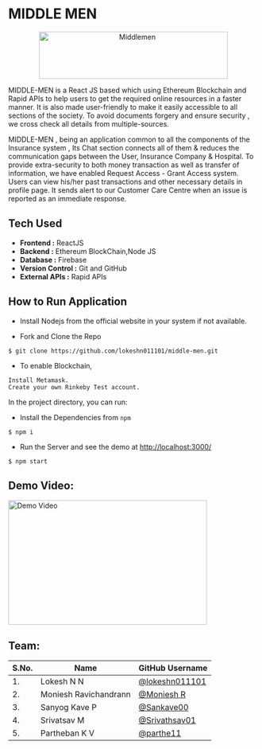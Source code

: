 # MIDDLE MEN

<div align="center"> <img align="center" alt="Middlemen" src="https://raw.githubusercontent.com/lokeshn011101/middle-men/main/src/images/Middlemen%20logo.jpeg" height='95' width='380'> </a> </div>

MIDDLE-MEN is a React JS based which using Ethereum Blockchain and Rapid APIs to help users to get the required online resources in a faster manner.  It is also made user-friendly to make it easily accessible to all sections of the society. To avoid documents forgery and ensure security , we cross check all details from multiple-sources. 

MIDDLE-MEN , being an application common to all the components of the Insurance system , Its Chat section connects all of them & reduces the communication gaps between the User, Insurance Company & Hospital. To provide extra-security to both money transaction as well as transfer of information, we have enabled Request Access - Grant Access system. Users can view his/her past transactions and other necessary details in profile page. It sends alert to our Customer Care Centre when an issue is reported as an immediate response. 

## Tech Used
- **Frontend :** ReactJS
- **Backend :** Ethereum BlockChain,Node JS
- **Database :** Firebase
- **Version Control :** Git and GitHub
- **External APIs :** Rapid APIs


## How to Run Application

- Install Nodejs from the official website in your system if not available.

- Fork and Clone the Repo
```
$ git clone https://github.com/lokeshn011101/middle-men.git
```
- To enable Blockchain,
```
Install Metamask.
Create your own Rinkeby Test account.
```
In the project directory, you can run:

- Install the Dependencies from `npm`
```
$ npm i
```

- Run the Server and see the demo at [http://localhost:3000/](http://localhost:3000/)
```
$ npm start
```

## Demo Video:

<a href="https://www.youtube.com/watch?v=tGfVSJvoNuo"> <img src="
https://raw.githubusercontent.com/lokeshn011101/middle-men/main/src/images/homepage.jpg" alt="Demo Video" height='250' width='400'/> </a>

## Team:

| S.No. | Name                        |  GitHub Username                                       |
| ----- | --------------------------- | ----------------------------------------------------   |
| 1.    | Lokesh N N                  |  [@lokeshn011101](https://github.com/lokeshn011101)    |
| 2.    | Moniesh Ravichandrann       |  [@Moniesh R](https://github.com/monieshravichandrran) |
| 3.    | Sanyog Kave P               |  [@Sankave00](https://github.com/sankave00)            |
| 4.    | Srivatsav M                 |  [@Srivathsav01](https://github.com/srivathsav01)      |
| 5.    | Partheban K V               |  [@parthe11](https://github.com/parthe11)              |
